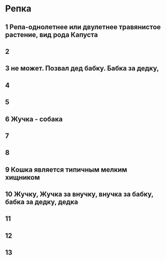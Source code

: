 # Репка
## 1 Репа-однолетнее или двулетнее травянистое растение, вид рода Капуста
## 2
## 3 не может. Позвал дед бабку. Бабка за дедку, 
## 4
## 5
## 6 Жучка - собака
## 7
## 8
## 9 Кошка является типичным мелким хищником
## 10 Жучку, Жучка за внучку, внучка за бабку, бабка за дедку, дедка
## 11
## 12
## 13
